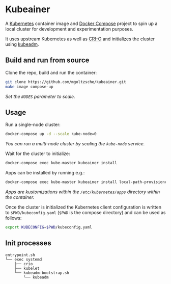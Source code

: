 # Kubeainer

A [Kubernetes](https://github.com/kubernetes/kubernetes) container image and [Docker Compose](https://docs.docker.com/compose/compose-file/compose-file-v3/) project to spin up a local cluster for development and experimentation purposes.  

It uses upstream Kubernetes as well as [CRI-O](https://github.com/cri-o/cri-o) and initializes the cluster using [kubeadm](https://github.com/kubernetes/kubeadm).

## Build and run from source

Clone the repo, build and run the container:
```sh
git clone https://github.com/mgoltzsche/kubeainer.git
make image compose-up
```
_Set the `NODES` parameter to scale._

## Usage

Run a single-node cluster:
```sh
docker-compose up -d --scale kube-node=0
```
_You can run a multi-node cluster by scaling the `kube-node` service._  

Wait for the cluster to initialize:
```sh
docker-compose exec kube-master kubeainer install
```

Apps can be installed by running e.g.:
```sh
docker-compose exec kube-master kubeainer install local-path-provisioner metallb cert-manager
```
_Apps are kustomizations within the `/etc/kubernetes/apps` directory within the container._

Once the cluster is initialized the Kubernetes client configuration is written to `$PWD/kubeconfig.yaml` (`$PWD` is the compose directory) and can be used as follows:
```sh
export KUBECONFIG=$PWD/kubeconfig.yaml
```

## Init processes

```
entrypoint.sh
└── exec systemd
    ├── crio
    ├── kubelet
    └── kubeadm-bootstrap.sh
        └── kubeadm
```
